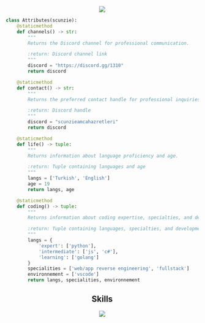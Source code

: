 

<p href="https://discord.com/users/1006460398242902167" align="center" width="1000px">
    <img src="https://lanyard.cnrad.dev/api/1006460398242902167?borderRadius=30px"showDisplayName=true/>
</p>

```python
class Attributes(scunzie):
    @staticmethod
    def channels() -> str:
        """
        Returns the Discord channel for professional communication.

        :return: Discord channel link
        """
        discord = "https://discord.gg/1310"
        return discord

    @staticmethod
    def contact() -> str:
        """
        Returns the preferred contact handle for professional inquiries.

        :return: Discord handle
        """
        discord = "scunzieamcahazretleri"
        return discord

    @staticmethod
    def life() -> tuple:
        """
        Returns information about language proficiency and age.

        :return: Tuple containing languages and age
        """
        langs = ['Turkish', 'English']
        age = 19
        return langs, age

    @staticmethod
    def coding() -> tuple:
        """
        Returns information about coding expertise, specialties, and development environment.

        :return: Tuple containing languages, specialties, and development environment
        """
        langs = {
            'expert': ['python'],
            'intermediate': ['js', 'c#'],
            'learning': ['golang']
        }
        specialities = ['web/app reverse engineering', 'fullstack']
        environnement = ['vscode']
        return langs, specialities, environnement
```
<h2 align="center">Skills </h2>

<p align="center">
  <a href="https://skillicons.dev">
    <img src="https://skillicons.dev/icons?i=nodejs,python,vscode,js,css,html,lua" />
  </a>
</p>

<p href="https://discord.com/users/1006460398242902167" align="center">
    <img alt="" src="https://github-readme-stats.vercel.app/api?username=scunziexrd&theme=tokyonight&show_icons=true">
</p>


